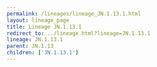 ```yaml
---
permalink: /lineages/lineage_JN.1.13.1.html
layout: lineage_page
title: Lineage JN.1.13.1
redirect_to: ../lineage.html?lineage=JN.1.13.1
lineage: JN.1.13.1
parent: JN.1.13
children: ['JN.1.13.1']
---
```

